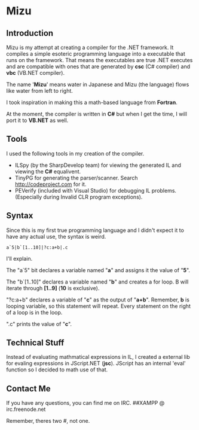 Mizu
====

Introduction
------------

Mizu is my attempt at creating a compiler for the .NET framework. It compiles a simple esoteric programming language into a executable that runs on the framework. That means the executables are true .NET executes and are compatible with ones that are generated by **csc** (C# compiler) and **vbc** (VB.NET compiler).

The name '**Mizu**' means water in Japanese and Mizu (the language) flows like water from left to right.

I took inspiration in making this a math-based language from **Fortran**. 

At the moment, the compiler is written in **C#** but when I get the time, I will port it to **VB.NET** as well.

Tools
-----
I used the following tools in my creation of the compiler.

+   ILSpy (by the SharpDevelop team) for viewing the generated IL and viewing the **C#** equalivent.
+   TinyPG for generating the parser/scanner. Search http://codeproject.com for it.
+   PEVerify (included with Visual Studio) for debugging IL problems. (Especially during Invalid CLR program exceptions).

Syntax
------

Since this is my first true programming language and I didn't expect it to have any actual use, the syntax is weird.

	a`5|b`[1..10]|?c:a+b|.c

I'll explain.

The "a`5" bit declares a variable named "**a**" and assigns it the value of "**5**".

The "b`[1..10]" declares a variable named "**b**" and creates a for loop. B will iterate through **[1..9]** (**10** is exclusive).

"?c:a+b" declares a variable of "**c**" as the output of "**a+b**". Remember, **b** is looping variable, so this statement will repeat. Every statement on the right of a loop is in the loop.

".c" prints the value of "**c**".

Technical Stuff
---------------

Instead of evaluating mathmatical expressions in IL, I created a external lib for evaling expressions in JScript.NET (**jsc**). JScript has an internal 'eval' function so I decided to math use of that.


Contact Me
----------

If you have any questions, you can find me on IRC. ##XAMPP @ irc.freenode.net

Remember, theres two #, not one.